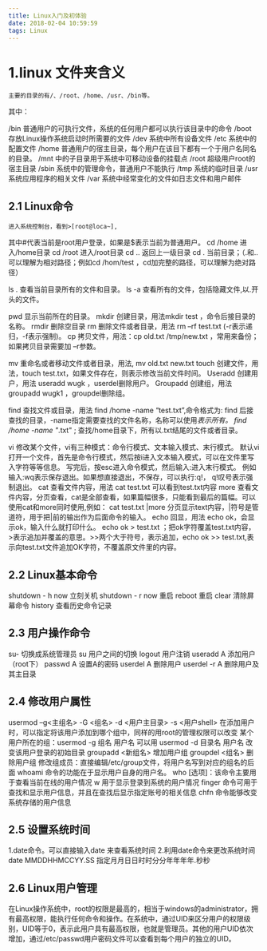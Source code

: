 ```yaml
---
title: Linux入门及初体验
date: 2018-02-04 10:59:59
tags: Linux
---
```

# 1.linux 文件夹含义
	主要的目录的有/、/root、/home、/usr、/bin等。
其中：

/bin 普通用户的可执行文件，系统的任何用户都可以执行该目录中的命令
/boot 存放Linux操作系统启动时所需要的文件
/dev 系统中所有设备文件
/etc 系统中的配置文件
/home 普通用户的宿主目录，每个用户在该目下都有一个于用户名同名的目录。
/mnt 中的子目录用于系统中可移动设备的挂载点
/root 超级用户root的宿主目录
/sbin 系统中的管理命令，普通用户不能执行
/tmp 系统的临时目录
/usr  系统应用程序的相关文件
/var 系统中经常变化的文件如日志文件和用户邮件

<!--more-->

## 2.1	Linux命令
	进入系统控制台，看到>[root@loca~],
其中#代表当前是root用户登录，如果是$表示当前为普通用户。
cd  /home	进入/home目录
cd /root	进入/root目录
cd ..		返回上一级目录
cd  .		当前目录；（.和..可以理解为相对路径；例如cd /hom/test ，cd加完整的路径，可以理解为绝对路径）

ls  .		查看当前目录所有的文件和目录。
ls  -a		查看所有的文件，包括隐藏文件,以.开头的文件。

pwd		显示当前所在的目录。
mkdir		创建目录，用法mkdir  test ，命令后接目录的名称。
rmdir		删除空目录
rm		删除文件或者目录，用法 rm –rf  test.txt (-r表示递归，-f表示强制)。
cp		拷贝文件，用法：cp  old.txt  /tmp/new.txt ，常用来备份；如果拷贝目录需要加 –r参数。

mv		重命名或者移动文件或者目录，用法, mv old.txt new.txt
touch		创建文件，用法，touch test.txt，如果文件存在，则表示修改当前文件时间。
Useradd		创建用户，用法 useradd wugk ，userdel删除用户。
Groupadd	创建组，用法 groupadd wugk1 ，groupdel删除组。

find		查找文件或目录，用法 find  /home  -name  “test.txt”,命令格式为:
find		后接查找的目录，-name指定需要查找的文件名称，名称可以使用*表示所有。
find  /home  -name  "*.txt" ;	查找/home目录下，所有以.txt结尾的文件或者目录。

vi		修改某个文件，vi有三种模式：命令行模式、文本输入模式、末行模式。
默认vi打开一个文件，首先是命令行模式，然后按i进入文本输入模式，可以在文件里写入字符等等信息。
写完后，按esc进入命令模式，然后输入:进入末行模式。	例如输入:wq表示保存退出。如果想直接退出，不保存，可以执行:q!， q!叹号表示强制退出。
cat		查看文件内容，用法 cat test.txt 可以看到test.txt内容
more		查看文件内容，分页查看，cat是全部查看，如果篇幅很多，只能看到最后的篇幅。可以使用cat和more同时使用,例如： cat  test.txt |more 分页显示text内容，|符号是管道符，用于把|前的输出作为后面命令的输入。
echo		回显，用法 echo ok，会显示ok，输入什么就打印什么。
echo		ok  > test.txt ；把ok字符覆盖test.txt内容，>表示追加并覆盖的意思。>>两个大于符号，表示追加，echo ok >> test.txt,表示向test.txt文件追加OK字符，不覆盖原文件里的内容。

## 2.2	Linux基本命令
shutdown - h now	立刻关机
shutdown - r now	重启
reboot			重启
clear			清除屏幕命令
history			查看历史命令记录

## 2.3	用户操作命令
su-			切换成系统管理员
su			用户之间的切换
logout			用户注销
useradd  A		 添加用户（root下）
passwd A		设置A的密码
userdel  A		删除用户
userdel -r A		删除用户及其主目录

## 2.4	修改用户属性
usermod –g<主组名> -G <组名> -d <用户主目录> -s <用户shell>
在添加用户时，可以指定将该用户添加到哪个组中，同样的用root的管理权限可以改变 某个用户所在的组：usermod -g 组名 用户名
可以用 usermod -d 目录名 用户名 改变该用户登录的初始目录
groupadd <新组名>	增加用户组
groupdel <组名>		删除用户组
修改组成员：直接编辑/etc/group文件，将用户名写到对应的组名的后面
whoami			命令的功能在于显示用户自身的用户名。
who			[选项]：该命令主要用于查看当前在线的用户情况
w			用于显示登录到系统的用户情况
finger			命令可用于查找和显示用户信息，并且在查找后显示指定账号的相关信息
chfn			命令能够改变系统存储的用户信息

## 2.5	设置系统时间
1.date命令。可以直接输入date 来查看系统时间
2.利用date命令来更改系统时间
date MMDDHHMCCYY.SS	指定月月日日时时分分年年年年.秒秒

## 2.6	Linux用户管理
在Linux操作系统中，root的权限是最高的，相当于windows的administrator，拥有最高权限，能执行任何命令和操作。在系统中，通过UID来区分用户的权限级别，UID等于0，表示此用户具有最高权限，也就是管理员。其他的用户UID依次增加，通过/etc/passwd用户密码文件可以查看到每个用户的独立的UID。
